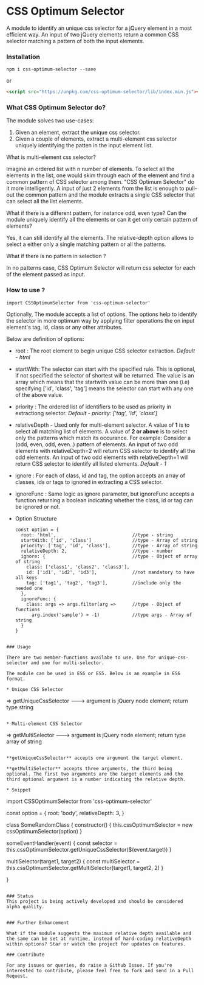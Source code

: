 # CSS Optimum Selector


A module to identify an unique css selector for a jQuery element in a most efficient way. An input of two jQuery elements return a common CSS selector matching a pattern of both the input elements.

### Installation
```
npm i css-optimum-selector --save
```
or
``` html
<script src="https://unpkg.com/css-optimum-selector/lib/index.min.js"></script>
```

### What CSS Optimum Selector do?

The module solves two use-cases: 
1. Given an element, extract the unique css selector. 
2. Given a couple of elements, extract a multi-element css selector uniquely identifying the patten in the input element list.

What is multi-element css selector?

Imagine an ordered list with n number of elements. To select all the elements in the list, one would skim through each of the element and find a common pattern of CSS selector among them. 
"CSS Optimum Selector" do it more intelligently. A input of just 2 elements from the list is enough to pull-out the common pattern and the module extracts a single CSS selector that can select all the list elements.

What if there is a different pattern, for instance odd, even type? Can the module uniquely identify all the elements or can it get only certain pattern of elements?

Yes, it can still identify all the elements. The relative-depth option allows to select a either only a single matching pattern or all the patterns.

What if there is no pattern in selection ?

In no patterns case, CSS Optimum Selector will return css selector for each of the element passed as input.

### How to use ?

```
import CSSOptimumSelector from 'css-optimum-selector'
```

Optionally, The module accepts a list of options. The options help to identify the selector in more optimum way by applying filter operations the on input element's tag, id, class or any other attributes.

Below are definition of options:
* root : The root element to begin unique CSS selector extraction. _Default - html_
* startWith: The selector can start with the specified rule. This is optional, if not specified the selector of shortest will be returned. The value is an array which means that the startwith value can be more than one (i.e) specifying ['id', 'class', 'tag'] means the selector can start with any one of the above value. 
* priority : The ordered list of identifiers to be used as priority in extractiong selector. _Default - priority: ['tag', 'id', 'class']_
* relativeDepth - Used only for multi-element selector. A value of __1__ is to select all matching list of elements. A value of __2 or above__ is to select only the patterns which match its occurance. For example: Consider a (odd, even, odd, even..) pattern of elements. An input of two odd elements with relativeDepth=2 will return CSS selector to identify all the odd elements. An input of two odd elements with relativeDepth=1 will return CSS selector to identify all listed elements. _Default - 1_

* ignore : For each of class, id and tag, the option accepts an array of classes, ids or tags to 
ignored in extracting a CSS selector.
* ignoreFunc : Same logic as ignore parameter, but ignoreFunc accepts a function returning a boolean indicating whether the class, id or tag can be ignored or not.


* Option Structure

  ```
  const option = {
    root: 'html',                            //type - string
    startWith: ['id', 'class']               //type - Array of string
    priority: ['tag', 'id', 'class'],        //type - Array of string
    relativeDepth: 2,                        //type - number
    ignore: {                                //type - Object of array of string
      class: ['class1', 'class2', 'class3'],
      id: ['id1', 'id2', 'id3'],             //not mandatory to have all keys
      tag: ['tag1', 'tag2', 'tag3'],         //include only the needed one
    },
    ignoreFunc: {
      class: args => args.filter(arg =>      //type - Object of functions
        arg.index('sample') > -1)            //type args - Array of string
    }
  }
```

### Usage

There are two member-functions availabe to use. One for unique-css-selector and one for multi-selector.

The module can be used in ES6 or ES5. Below is an example in ES6 format.

* Unique CSS Selector

```
  => getUniqueCssSelector     ---> argument is jQuery node element; return type string

```

* Multi-element CSS Selector

```
  => getMultiSelector         ---> argument is jQuery node element; return type array of string

```  

**getUniqueCssSelector** accepts one argument the target element. 

**getMultiSelector** accepts three arguments, the third being optional. The first two arguments are the target elements and the third optional argument is a number indicating the relative depth.

* Snippet

```
import CSSOptimumSelector from 'css-optimum-selector'

const option = {
  root: 'body',
  relativeDepth: 3,
}

class SomeRandomClass {
  constructor() {
    this.cssOptimumSelector = new cssOptimumSelector(option)
  }

  someEventHandler(event) {
    const selector = this.cssOptimumSelector.getUniqueCssSelector($(event.target))
  }

  multiSelector(target1, target2) {
    const multiSelector = this.cssOptimumSelector.getMultiSelector(target1, target2, 2)
  }

}
```

### Status
This project is being actively developed and should be considered alpha quality.


### Further Enhancement

What if the module suggests the maximum relative depth available and the same can be set at runtime, instead of hard-coding relativeDepth within options? Star or watch the project for updates on features.

### Contribute

For any issues or queries, do raise a Github Issue. If you're interested to contribute, please feel free to fork and send in a Pull Request.
